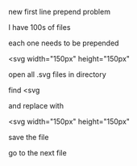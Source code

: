 new first line
prepend problem

I have 100s of files

each one needs to be prepended

<svg width="150px" height="150px"

open all .svg files in directory

find <svg

and replace with 

<svg width="150px" height="150px"

save the file

go to the next file

